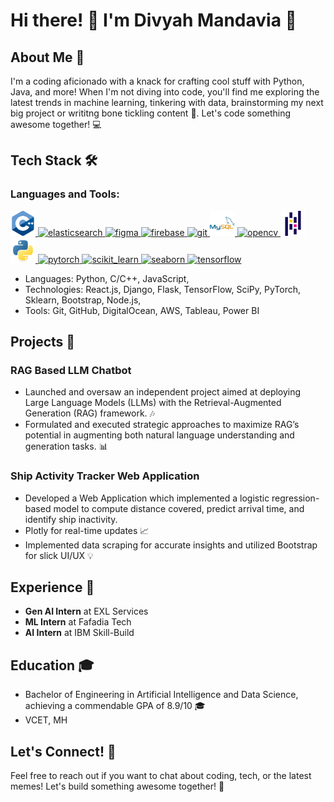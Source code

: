 # Hi there! 👋 I'm Divyah Mandavia 🚀

## About Me 💼
I'm a coding aficionado with a knack for crafting cool stuff with Python, Java, and more! When I'm not diving into code, you'll find me exploring the latest trends in machine learning, tinkering with data, brainstorming my next big project or writitng bone tickling content 🌝. Let's code something awesome together! 💻
## Tech Stack 🛠️
<h3 align="left">Languages and Tools:</h3>
<p align="left"> <a href="https://www.w3schools.com/cpp/" target="_blank" rel="noreferrer"> <img src="https://raw.githubusercontent.com/devicons/devicon/master/icons/cplusplus/cplusplus-original.svg" alt="cplusplus" width="40" height="40"/> </a> <a href="https://www.elastic.co" target="_blank" rel="noreferrer"> <img src="https://www.vectorlogo.zone/logos/elastic/elastic-icon.svg" alt="elasticsearch" width="40" height="40"/> </a> <a href="https://www.figma.com/" target="_blank" rel="noreferrer"> <img src="https://www.vectorlogo.zone/logos/figma/figma-icon.svg" alt="figma" width="40" height="40"/> </a> <a href="https://firebase.google.com/" target="_blank" rel="noreferrer"> <img src="https://www.vectorlogo.zone/logos/firebase/firebase-icon.svg" alt="firebase" width="40" height="40"/> </a> <a href="https://git-scm.com/" target="_blank" rel="noreferrer"> <img src="https://www.vectorlogo.zone/logos/git-scm/git-scm-icon.svg" alt="git" width="40" height="40"/> </a> <a href="https://www.mysql.com/" target="_blank" rel="noreferrer"> <img src="https://raw.githubusercontent.com/devicons/devicon/master/icons/mysql/mysql-original-wordmark.svg" alt="mysql" width="40" height="40"/> </a> <a href="https://opencv.org/" target="_blank" rel="noreferrer"> <img src="https://www.vectorlogo.zone/logos/opencv/opencv-icon.svg" alt="opencv" width="40" height="40"/> </a> <a href="https://pandas.pydata.org/" target="_blank" rel="noreferrer"> <img src="https://raw.githubusercontent.com/devicons/devicon/2ae2a900d2f041da66e950e4d48052658d850630/icons/pandas/pandas-original.svg" alt="pandas" width="40" height="40"/> </a> <a href="https://www.python.org" target="_blank" rel="noreferrer"> <img src="https://raw.githubusercontent.com/devicons/devicon/master/icons/python/python-original.svg" alt="python" width="40" height="40"/> </a> <a href="https://pytorch.org/" target="_blank" rel="noreferrer"> <img src="https://www.vectorlogo.zone/logos/pytorch/pytorch-icon.svg" alt="pytorch" width="40" height="40"/> </a> <a href="https://scikit-learn.org/" target="_blank" rel="noreferrer"> <img src="https://upload.wikimedia.org/wikipedia/commons/0/05/Scikit_learn_logo_small.svg" alt="scikit_learn" width="40" height="40"/> </a> <a href="https://seaborn.pydata.org/" target="_blank" rel="noreferrer"> <img src="https://seaborn.pydata.org/_images/logo-mark-lightbg.svg" alt="seaborn" width="40" height="40"/> </a> <a href="https://www.tensorflow.org" target="_blank" rel="noreferrer"> <img src="https://www.vectorlogo.zone/logos/tensorflow/tensorflow-icon.svg" alt="tensorflow" width="40" height="40"/> </a> </p>

- Languages: Python, C/C++, JavaScript, 
- Technologies: React.js, Django, Flask, TensorFlow, SciPy, PyTorch, Sklearn, Bootstrap, Node.js,
- Tools: Git, GitHub, DigitalOcean, AWS, Tableau, Power BI

## Projects 🚀
### RAG Based LLM Chatbot
- Launched and oversaw an independent project aimed at deploying Large Language Models (LLMs) with the Retrieval-Augmented Generation (RAG) framework.  🎶
- Formulated and executed strategic approaches to maximize RAG’s potential in augmenting both natural language understanding and generation tasks.  📊

### Ship Activity Tracker Web Application
- Developed a Web Application which implemented a logistic regression-based model to compute distance covered, predict arrival time, and identify ship inactivity.
- Plotly for real-time updates 📈
- Implemented data scraping for accurate insights and utilized Bootstrap for slick UI/UX 💡

## Experience 💼
- **Gen AI Intern** at EXL Services
- **ML Intern** at Fafadia Tech
- **AI Intern** at IBM Skill-Build


## Education 🎓
- Bachelor of Engineering in Artificial Intelligence and Data Science, achieving a commendable GPA of 8.9/10 🎓
- VCET, MH

## Let's Connect! 🤝
Feel free to reach out if you want to chat about coding, tech, or the latest memes! Let's build something awesome together! 🚀

<!--
**DivyahTm/DivyahTm** is a ✨ _special_ ✨ repository because its `README.md` (this file) appears on your GitHub profile.

Here are some ideas to get you started:

- 🔭 I’m currently working on ...
- 🌱 I’m currently learning ...
- 👯 I’m looking to collaborate on ...
- 🤔 I’m looking for help with ...
- 💬 Ask me about ...
- 📫 How to reach me: ...
- 😄 Pronouns: ...
- ⚡ Fun fact: ...
-->
